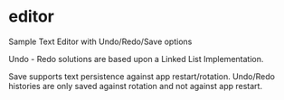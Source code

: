 # editor
Sample Text Editor with Undo/Redo/Save options

Undo - Redo solutions are based upon a Linked List Implementation.

Save supports text persistence against app restart/rotation. Undo/Redo histories are only saved against rotation and not against app restart.
